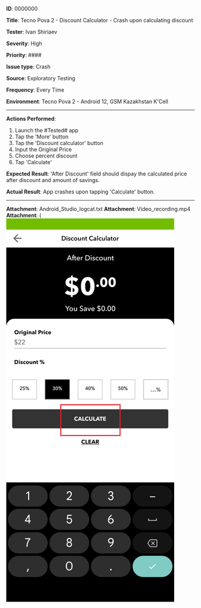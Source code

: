 **ID**: 0000000

**Title**: Tecno Pova 2 - Discount Calculator - Crash upon calculating discount

**Tester**: Ivan Shiriaev

**Severity**: High

**Priority**: ####

**Issue type**: Crash

**Source**: Exploratory Testing

**Frequency**: Every Time

**Environment**: Tecno Pova 2 - Android 12, GSM Kazakhstan K'Cell

***

**Actions Performed**:

1. Launch the #Tested# app
2. Tap the 'More' button
3. Tap the 'Discount calculator' button
4. Input the Original Price
5. Choose percent discount
6. Tap 'Calculate'

**Expected Result**:
'After Discount' field should dispay the calculated price after discount and amount of savings.

**Actual Result**:
App crashes upon tapping 'Calculate' button.

***

**Attachment**: Android_Studio_logcat.txt
**Attachment**: Video_recording.mp4
**Attachment**:
(![Screenshot_Attachment.jpg](https://github.com/IvanSoregashi/IvanSoregashi/blob/main/assets/Bug0000000_Screenshot.png "Screenshot")

